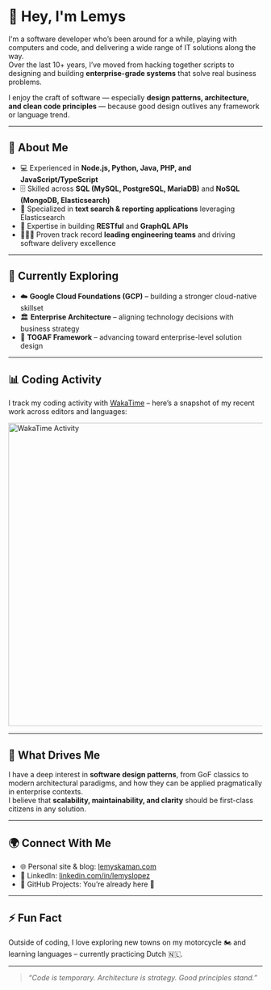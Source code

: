 # 👋 Hey, I'm Lemys

I'm a software developer who’s been around for a while, playing with computers and code, and delivering a wide range of IT solutions along the way.  
Over the last 10+ years, I’ve moved from hacking together scripts to designing and building **enterprise-grade systems** that solve real business problems.  

I enjoy the craft of software — especially **design patterns, architecture, and clean code principles** — because good design outlives any framework or language trend.  

---

## 🚀 About Me
- 💻 Experienced in **Node.js, Python, Java, PHP, and JavaScript/TypeScript**  
- 🗄️ Skilled across **SQL (MySQL, PostgreSQL, MariaDB)** and **NoSQL (MongoDB, Elasticsearch)**  
- 🔎 Specialized in **text search & reporting applications** leveraging Elasticsearch  
- 📡 Expertise in building **RESTful** and **GraphQL APIs**  
- 🧑‍🤝‍🧑 Proven track record **leading engineering teams** and driving software delivery excellence  

---

## 🌱 Currently Exploring
- ☁️ **Google Cloud Foundations (GCP)** – building a stronger cloud-native skillset  
- 🏛️ **Enterprise Architecture** – aligning technology decisions with business strategy  
- 📖 **TOGAF Framework** – advancing toward enterprise-level solution design  

---

## 📊 Coding Activity

I track my coding activity with [WakaTime](https://wakatime.com/@lemyskaman) – here’s a snapshot of my recent work across editors and languages:

<img src="https://wakatime.com/share/@lemyskaman/8724682b-4027-433d-98f1-b097e18ce813.svg" alt="WakaTime Activity" width="600" />

---

## 🧩 What Drives Me
I have a deep interest in **software design patterns**, from GoF classics to modern architectural paradigms, and how they can be applied pragmatically in enterprise contexts.  
I believe that **scalability, maintainability, and clarity** should be first-class citizens in any solution.  

---

## 🌍 Connect With Me
- 🌐 Personal site & blog: [lemyskaman.com](https://lemyskaman.com)  
- 💼 LinkedIn: [linkedin.com/in/lemyslopez](#)  
- 📂 GitHub Projects: You’re already here 🚀  

---

## ⚡ Fun Fact
Outside of coding, I love exploring new towns on my motorcycle 🏍️ and learning languages – currently practicing Dutch 🇳🇱.  

---

> *“Code is temporary. Architecture is strategy. Good principles stand.”*  


<!---
lemyskaman/lemyskaman is a ✨ special ✨ repository because its `README.md` (this file) appears on your GitHub profile.
You can click the Preview link to take a look at your changes.
--->
